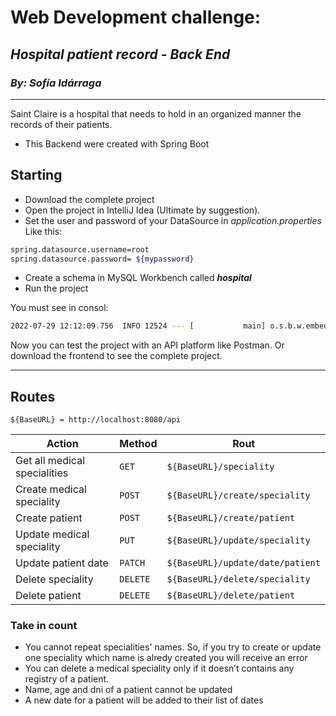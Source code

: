 # Web Development challenge:

## _Hospital patient record - Back End_
### _By: Sofía Idárraga_


---
Saint Claire is a hospital that needs to hold in an organized manner the records of their patients.

- This Backend were created with Spring Boot

## Starting

- Download the complete project
- Open the project in IntelliJ Idea (Ultimate by suggestion).
- Set the user and password of your DataSource in _application.properties_
  Like this:
```sh
spring.datasource.username=root
spring.datasource.password= ${mypassword}
```
- Create a schema in MySQL Workbench called _**hospital**_
- Run the project

You must see in consol:
```sh
2022-07-29 12:12:09.756  INFO 12524 --- [           main] o.s.b.w.embedded.tomcat.TomcatWebServer  : Tomcat started on port(s): 8080 (http) with context path ''
```

Now you can test the project with an API platform like Postman. Or download the frontend to see the complete project.

---
## Routes
```
${BaseURL} = http://localhost:8080/api
```
| Action                       | Method   | Rout                             |
|------------------------------|----------|----------------------------------|
| Get all medical specialities | `GET`    | `${BaseURL}/speciality`          |
| Create medical speciality    | `POST`   | `${BaseURL}/create/speciality`   |
| Create patient               | `POST`   | `${BaseURL}/create/patient`      |
| Update medical speciality    | `PUT`    | `${BaseURL}/update/speciality`   |
| Update patient date          | `PATCH`  | `${BaseURL}/update/date/patient` |
| Delete speciality            | `DELETE` | `${BaseURL}/delete/speciality`   |
| Delete patient               | `DELETE` | `${BaseURL}/delete/patient`      |

### Take in count

- You cannot repeat specialities' names. So, if you try to create or update one speciality which name is alredy created you will receive an error
- You can delete a medical speciality only if it doesn’t contains any registry of a patient.
- Name, age and dni of a patient cannot be updated
- A new date for a patient will be added to their list of dates
